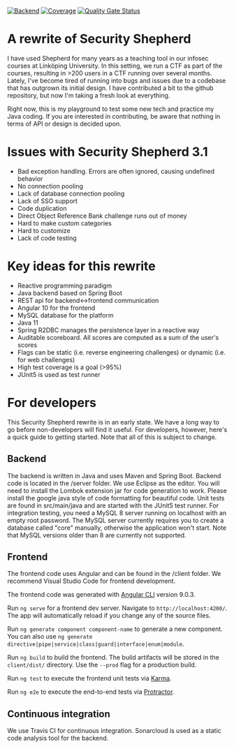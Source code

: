 [![Backend](https://github.com/etnoy/herder/actions/workflows/backend.yml/badge.svg)](https://github.com/etnoy/herder/actions/workflows/backend.yml)
[![Coverage](https://sonarcloud.io/api/project_badges/measure?project=etnoy_herder&metric=coverage)](https://sonarcloud.io/dashboard?id=etnoy_herder)
[![Quality Gate Status](https://sonarcloud.io/api/project_badges/measure?project=etnoy_herder&metric=alert_status)](https://sonarcloud.io/dashboard?id=etnoy_herder)

# A rewrite of Security Shepherd
I have used Shepherd for many years as a teaching tool in our infosec courses at Linköping University. In this setting, we run a CTF as part of the courses, resulting in >200 users in a CTF running over several months. Lately, I've become tired of running into bugs and issues due to a codebase that has outgrown its initial design. I have contributed a bit to the github repository, but now I'm taking a fresh look at everything.

Right now, this is my playground to test some new tech and practice my Java coding. If you are interested in contributing, be aware that nothing in terms of API or design is decided upon.

# Issues with Security Shepherd 3.1
- Bad exception handling. Errors are often ignored, causing undefined behavior
- No connection pooling
- Lack of database connection pooling
- Lack of SSO support
- Code duplication
- Direct Object Reference Bank challenge runs out of money
- Hard to make custom categories
- Hard to customize
- Lack of code testing

# Key ideas for this rewrite
- Reactive programming paradigm
- Java backend based on Spring Boot
- REST api for backend<->frontend communication
- Angular 10 for the frontend
- MySQL database for the platform
- Java 11
- Spring R2DBC manages the persistence layer in a reactive way
- Auditable scoreboard. All scores are computed as a sum of the user's scores
- Flags can be static (i.e. reverse engineering challenges) or dynamic (i.e. for web challenges)
- High test coverage is a goal (>95%)
- JUnit5 is used as test runner

# For developers
This Security Shepherd rewrite is in an early state. We have a long way to go before non-developers will find it useful. For developers, however, here's a quick guide to getting started. Note that all of this is subject to change.

## Backend
The backend is written in Java and uses Maven and Spring Boot. Backend code is located in the /server folder. We use Eclipse as the editor. You will need to install the Lombok extension jar for code generation to work. Please install the google java style of code formatting for beautiful code. Unit tests are found in src/main/java and are started with the JUnit5 test runner. For integration testing, you need a MySQL 8 server running on localhost with an empty root password. The MySQL server currently requires you to create a database called "core" manually, otherwise the application won't start. Note that MySQL versions older than 8 are currently not supported.

## Frontend
The frontend code uses Angular and can be found in the /client folder. We recommend Visual Studio Code for frontend development.

The frontend code was generated with [Angular CLI](https://github.com/angular/angular-cli) version 9.0.3.

Run `ng serve` for a frontend dev server. Navigate to `http://localhost:4200/`. The app will automatically reload if you change any of the source files.

Run `ng generate component component-name` to generate a new component. You can also use `ng generate directive|pipe|service|class|guard|interface|enum|module`.

Run `ng build` to build the frontend. The build artifacts will be stored in the `client/dist/` directory. Use the `--prod` flag for a production build.

Run `ng test` to execute the frontend unit tests via [Karma](https://karma-runner.github.io).

Run `ng e2e` to execute the end-to-end tests via [Protractor](http://www.protractortest.org/).

## Continuous integration
We use Travis CI for continuous integration. Sonarcloud is used as a static code analysis tool for the backend.
